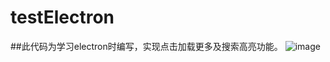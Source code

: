 # testElectron
##此代码为学习electron时编写，实现点击加载更多及搜索高亮功能。
![image](https://user-images.githubusercontent.com/98251282/155883270-e0806173-9fc2-4859-a535-3776e8423dbd.png)
